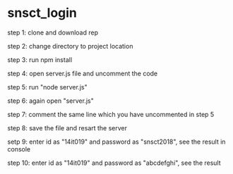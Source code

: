 # snsct_login

step 1: clone and download rep

step 2: change directory to project location

step 3: run npm install

step 4: open server.js file and uncomment the code

step 5: run "node server.js"

step 6: again open "server.js" 

step 7: comment the same line which you have uncommented in step 5

step 8: save the file and resart the server

setp 9: enter id as "14it019" and password as "snsct2018", see the result in console

step 10:  enter id as "14it019" and password as "abcdefghi", see the result 
